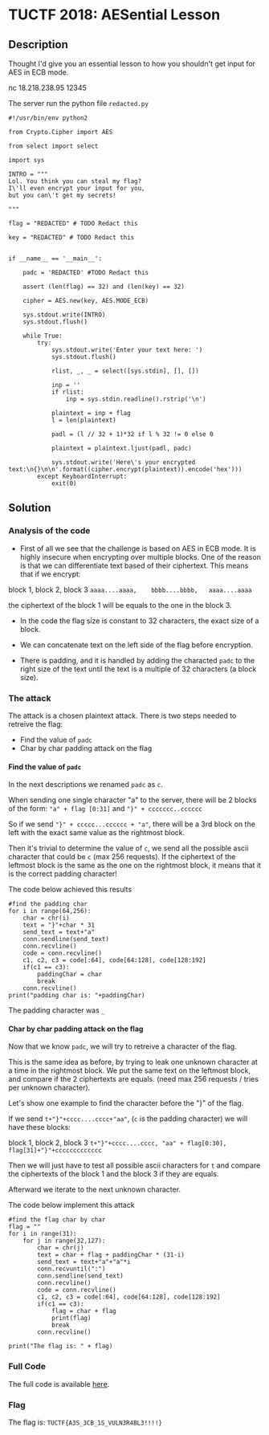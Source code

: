 TUCTF 2018: AESential Lesson
=============================

## Description

Thought I'd give you an essential lesson to how you shouldn't get input for AES in ECB mode.

nc 18.218.238.95 12345

The server run the python file `redacted.py`

```
#!/usr/bin/env python2

from Crypto.Cipher import AES

from select import select

import sys

INTRO = """
Lol. You think you can steal my flag?
I\'ll even encrypt your input for you,
but you can\'t get my secrets!

"""

flag = "REDACTED" # TODO Redact this

key = "REDACTED" # TODO Redact this


if __name__ == '__main__':

	padc = 'REDACTED' #TODO Redact this

	assert (len(flag) == 32) and (len(key) == 32)

	cipher = AES.new(key, AES.MODE_ECB)

	sys.stdout.write(INTRO)
	sys.stdout.flush()

	while True:
		try:
			sys.stdout.write('Enter your text here: ')
			sys.stdout.flush()

			rlist, _, _ = select([sys.stdin], [], [])

			inp = ''
			if rlist:
				inp = sys.stdin.readline().rstrip('\n')

			plaintext = inp + flag
			l = len(plaintext)

			padl = (l // 32 + 1)*32 if l % 32 != 0 else 0

			plaintext = plaintext.ljust(padl, padc)

			sys.stdout.write('Here\'s your encrypted text:\n{}\n\n'.format((cipher.encrypt(plaintext)).encode('hex')))
		except KeyboardInterrupt:
			exit(0)
```

## Solution

### Analysis of the code

* First of all we see that the challenge is based on AES in ECB mode. It is highly insecure when encrypting over multiple blocks. One of the reason is that we can differentiate text based of their ciphertext. This means that if we encrypt:

block 1,          block 2,        block 3
`aaaa....aaaa,    bbbb....bbbb,   aaaa....aaaa`

the ciphertext of the block 1 will be equals to the one in the block 3.

* In the code the flag size is constant to 32 characters, the exact size of a block.

* We can concatenate text on the left side of the flag before encryption.

* There is padding, and it is handled by adding the characted `padc` to the right size of the text until the text is a multiple of 32 characters (a block size).

### The attack

The attack is a chosen plaintext attack. There is two steps needed to retreive the flag:
* Find the value of `padc`
* Char by char padding attack on the flag

#### Find the value of `padc`

In the next descriptions we renamed `padc` as `c`.

When sending one single character "a" to the server, there will be 2 blocks of the form: `"a" + flag [0:31]` and `"}" + ccccccc..cccccc`  

So if we send `"}" + ccccc...cccccc + "a"`, there will be a 3rd block on the left with the exact same value as the rightmost block.

Then it's trivial to determine the value of `c`, we send all the possible ascii character that could be  `c` (max 256 requests). If the ciphertext of the leftmost block is the same as the one on the rightmost block, it means that it is the correct padding character!

The code below achieved this results
```
#find the padding char
for i in range(64,256):
	char = chr(i)
	text = "}"+char * 31
	send_text = text+"a"
	conn.sendline(send_text)
	conn.recvline()
	code = conn.recvline()
	c1, c2, c3 = code[:64], code[64:128], code[128:192]
	if(c1 == c3):
		paddingChar = char
		break
	conn.recvline()
print("padding char is: "+paddingChar)
```

The padding character was `_`

#### Char by char padding attack on the flag

Now that we know `padc`, we will try to retreive a character of the flag.

This is the same idea as before, by trying to leak one unknown character at a time in the rightmost block. We put the same text on the leftmost block, and compare if the 2 ciphertexts are equals. (need max 256 requests / tries per unknown character).

Let's show one example to find the character before the "}" of the flag.

If we send `t+"}"+cccc....cccc+"aa"`, (`c` is the padding character) we will have these blocks:

block 1, block 2, block 3
`t+"}"+cccc....cccc, "aa" + flag[0:30], flag[31]+"}"+ccccccccccccc`

Then we will just have to test all possible  ascii characters for `t` and compare the ciphertexts of the block 1 and the block 3 if they are equals. 

Afterward we iterate to the next unknown character. 

The code below implement this attack
```
#find the flag char by char
flag = ""
for i in range(31):
	for j in range(32,127):
		char = chr(j)
		text = char + flag + paddingChar * (31-i)
		send_text = text+"a"+"a"*i
		conn.recvuntil(":")
		conn.sendline(send_text)
		conn.recvline()
		code = conn.recvline()
		c1, c2, c3 = code[:64], code[64:128], code[128:192]
		if(c1 == c3):
			flag = char + flag
			print(flag)
			break
		conn.recvline()

print("The flag is: " + flag)
```


### Full Code

The full code is available [here](https://github.com/ctf-epfl/writeups/blob/master/tuctf18/AESential%20Lesson/flag.py).

### Flag

The flag is: `TUCTF{A3S_3CB_1S_VULN3R4BL3!!!!}`